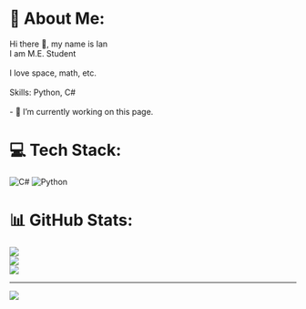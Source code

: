 # 💫 About Me:
Hi there 👋, my name is Ian <br>I am M.E. Student<br><br>I love space, math, etc.<br><br>Skills: Python, C#<br><br>- 🔭 I’m currently working on this page. <br>


# 💻 Tech Stack:
![C#](https://img.shields.io/badge/c%23-%23239120.svg?style=for-the-badge&logo=csharp&logoColor=white) ![Python](https://img.shields.io/badge/python-3670A0?style=for-the-badge&logo=python&logoColor=ffdd54)
# 📊 GitHub Stats:
![](https://github-readme-stats.vercel.app/api?username=IanAVillaloboz&theme=transparent&hide_border=false&include_all_commits=false&count_private=false)<br/>
![](https://nirzak-streak-stats.vercel.app/?user=IanAVillaloboz&theme=transparent&hide_border=false)<br/>
![](https://github-readme-stats.vercel.app/api/top-langs/?username=IanAVillaloboz&theme=transparent&hide_border=false&include_all_commits=false&count_private=false&layout=compact)

---
[![](https://visitcount.itsvg.in/api?id=IanAVillaloboz&icon=0&color=0)](https://visitcount.itsvg.in)

<!-- Proudly created with GPRM ( https://gprm.itsvg.in ) -->
